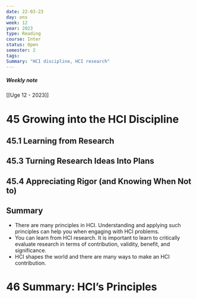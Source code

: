 ```yaml
---
date: 22-03-23
day: ons
week: 12
year: 2023
type: Reading
course: Inter
status: Open
semester: 2
tags:
Summary: "HCI discipline, HCI research"
---
```

##### Weekly note
[[Uge 12 - 2023]]
# 45 Growing into the HCI Discipline
## 45.1 Learning from Research
##  45.3 Turning Research Ideas Into Plans
## 45.4 Appreciating Rigor (and Knowing When Not to)
## Summary
- There are many principles in HCI. Understanding and applying such principles can help you when engaging with HCI problems. 
- You can learn from HCI research. It is important to learn to critically evaluate research in terms of contribution, validity, benefit, and significance. 
- HCI shapes the world and there are many ways to make an HCI contribution.
# 46 Summary: HCI’s Principles